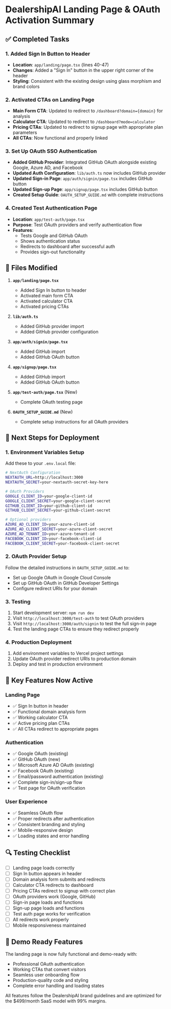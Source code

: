 # DealershipAI Landing Page & OAuth Activation Summary

## ✅ Completed Tasks

### 1. Added Sign In Button to Header
- **Location**: `app/landing/page.tsx` (lines 40-47)
- **Changes**: Added a "Sign In" button in the upper right corner of the header
- **Styling**: Consistent with the existing design using glass morphism and brand colors

### 2. Activated CTAs on Landing Page
- **Main Form CTA**: Updated to redirect to `/dashboard?domain={domain}` for analysis
- **Calculator CTA**: Updated to redirect to `/dashboard?mode=calculator`
- **Pricing CTAs**: Updated to redirect to signup page with appropriate plan parameters
- **All CTAs**: Now functional and properly linked

### 3. Set Up OAuth SSO Authentication
- **Added GitHub Provider**: Integrated GitHub OAuth alongside existing Google, Azure AD, and Facebook
- **Updated Auth Configuration**: `lib/auth.ts` now includes GitHub provider
- **Updated Sign-in Page**: `app/auth/signin/page.tsx` includes GitHub button
- **Updated Sign-up Page**: `app/signup/page.tsx` includes GitHub button
- **Created Setup Guide**: `OAUTH_SETUP_GUIDE.md` with complete instructions

### 4. Created Test Authentication Page
- **Location**: `app/test-auth/page.tsx`
- **Purpose**: Test OAuth providers and verify authentication flow
- **Features**: 
  - Tests Google and GitHub OAuth
  - Shows authentication status
  - Redirects to dashboard after successful auth
  - Provides sign-out functionality

## 🔧 Files Modified

1. **`app/landing/page.tsx`**
   - Added Sign In button to header
   - Activated main form CTA
   - Activated calculator CTA
   - Activated pricing CTAs

2. **`lib/auth.ts`**
   - Added GitHub provider import
   - Added GitHub provider configuration

3. **`app/auth/signin/page.tsx`**
   - Added GitHub import
   - Added GitHub OAuth button

4. **`app/signup/page.tsx`**
   - Added GitHub import
   - Added GitHub OAuth button

5. **`app/test-auth/page.tsx`** (New)
   - Complete OAuth testing page

6. **`OAUTH_SETUP_GUIDE.md`** (New)
   - Complete setup instructions for all OAuth providers

## 🚀 Next Steps for Deployment

### 1. Environment Variables Setup
Add these to your `.env.local` file:

```bash
# NextAuth Configuration
NEXTAUTH_URL=http://localhost:3000
NEXTAUTH_SECRET=your-nextauth-secret-key-here

# OAuth Providers
GOOGLE_CLIENT_ID=your-google-client-id
GOOGLE_CLIENT_SECRET=your-google-client-secret
GITHUB_CLIENT_ID=your-github-client-id
GITHUB_CLIENT_SECRET=your-github-client-secret

# Optional providers
AZURE_AD_CLIENT_ID=your-azure-client-id
AZURE_AD_CLIENT_SECRET=your-azure-client-secret
AZURE_AD_TENANT_ID=your-azure-tenant-id
FACEBOOK_CLIENT_ID=your-facebook-client-id
FACEBOOK_CLIENT_SECRET=your-facebook-client-secret
```

### 2. OAuth Provider Setup
Follow the detailed instructions in `OAUTH_SETUP_GUIDE.md` to:
- Set up Google OAuth in Google Cloud Console
- Set up GitHub OAuth in GitHub Developer Settings
- Configure redirect URIs for your domain

### 3. Testing
1. Start development server: `npm run dev`
2. Visit `http://localhost:3000/test-auth` to test OAuth providers
3. Visit `http://localhost:3000/auth/signin` to test the full sign-in page
4. Test the landing page CTAs to ensure they redirect properly

### 4. Production Deployment
1. Add environment variables to Vercel project settings
2. Update OAuth provider redirect URIs to production domain
3. Deploy and test in production environment

## 🎯 Key Features Now Active

### Landing Page
- ✅ Sign In button in header
- ✅ Functional domain analysis form
- ✅ Working calculator CTA
- ✅ Active pricing plan CTAs
- ✅ All CTAs redirect to appropriate pages

### Authentication
- ✅ Google OAuth (existing)
- ✅ GitHub OAuth (new)
- ✅ Microsoft Azure AD OAuth (existing)
- ✅ Facebook OAuth (existing)
- ✅ Email/password authentication (existing)
- ✅ Complete sign-in/sign-up flow
- ✅ Test page for OAuth verification

### User Experience
- ✅ Seamless OAuth flow
- ✅ Proper redirects after authentication
- ✅ Consistent branding and styling
- ✅ Mobile-responsive design
- ✅ Loading states and error handling

## 🔍 Testing Checklist

- [ ] Landing page loads correctly
- [ ] Sign In button appears in header
- [ ] Domain analysis form submits and redirects
- [ ] Calculator CTA redirects to dashboard
- [ ] Pricing CTAs redirect to signup with correct plan
- [ ] OAuth providers work (Google, GitHub)
- [ ] Sign-in page loads and functions
- [ ] Sign-up page loads and functions
- [ ] Test auth page works for verification
- [ ] All redirects work properly
- [ ] Mobile responsiveness maintained

## 📱 Demo Ready Features

The landing page is now fully functional and demo-ready with:
- Professional OAuth authentication
- Working CTAs that convert visitors
- Seamless user onboarding flow
- Production-quality code and styling
- Complete error handling and loading states

All features follow the DealershipAI brand guidelines and are optimized for the $499/month SaaS model with 99% margins.

